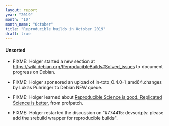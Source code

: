 ```yaml
---
layout: report
year: "2019"
month: "10"
month_name: "October"
title: "Reproducible builds in October 2019"
draft: true
---
```


#### Unsorted

* FIXME: Holger started a new section at https://wiki.debian.org/ReproducibleBuilds#Solved_issues to document progress on Debian.

* FIXME: Holger sponsored an upload of in-toto_0.4.0-1_amd64.changes by Lukas Pühringer to Debian NEW queue.

* FIXME: Holger learned about [Reproducible Science is good. Replicated Science is better.](https://rescience.github.io/) from profpatch.

* FIXME: Holger restarted the discussion on "#774415: devscripts: please add the srebuild wrapper for reproducible builds".
